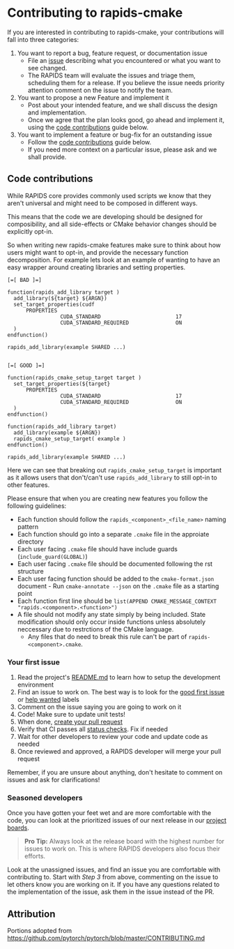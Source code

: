 # Contributing to rapids-cmake

If you are interested in contributing to rapids-cmake, your contributions will fall
into three categories:
1. You want to report a bug, feature request, or documentation issue
    - File an [issue](https://github.com/rapidsai/rapids-cmake/issues/new/choose)
    describing what you encountered or what you want to see changed.
    - The RAPIDS team will evaluate the issues and triage them, scheduling
    them for a release. If you believe the issue needs priority attention
    comment on the issue to notify the team.
2. You want to propose a new Feature and implement it
    - Post about your intended feature, and we shall discuss the design and
    implementation.
    - Once we agree that the plan looks good, go ahead and implement it, using
    the [code contributions](#code-contributions) guide below.
3. You want to implement a feature or bug-fix for an outstanding issue
    - Follow the [code contributions](#code-contributions) guide below.
    - If you need more context on a particular issue, please ask and we shall
    provide.

## Code contributions

While RAPIDS core provides commonly used scripts we know that they aren't universal and might need to be composed in different ways.

This means that the code we are developing should be designed for composibility, and all side-effects
or CMake behavior changes should be explicitly opt-in.

So when writing new rapids-cmake features make sure to think about how users might want to opt-in, and
provide the necessary function decomposition. For example lets look at an example of wanting to have an
easy wrapper around creating libraries and setting properties.

```
[=[ BAD ]=]

function(rapids_add_library target )
  add_library(${target} ${ARGN})
  set_target_properties(cudf
      PROPERTIES
                 CUDA_STANDARD                        17
                 CUDA_STANDARD_REQUIRED               ON
  )
endfunction()

rapids_add_library(example SHARED ...)


[=[ GOOD ]=]

function(rapids_cmake_setup_target target )
  set_target_properties(${target}
      PROPERTIES
                 CUDA_STANDARD                        17
                 CUDA_STANDARD_REQUIRED               ON
  )
endfunction()

function(rapids_add_library target)
  add_library(example ${ARGN})
  rapids_cmake_setup_target( example )
endfunction()

rapids_add_library(example SHARED ...)

```

Here we can see that breaking out `rapids_cmake_setup_target` is important as it allows users
that don't/can't use `rapids_add_library` to still opt-in to other features.


Please ensure that when you are creating new features you follow the following guidelines:
   - Each function should follow the `rapids_<component>_<file_name>` naming pattern
   - Each function should go into a separate `.cmake` file in the approiate directory
   - Each user facing `.cmake` file should have include guards (`include_guard(GLOBAL)`)
   - Each user facing `.cmake` file should be documented following the rst structure
   - Each user facing function should be added to the `cmake-format.json` document
    - Run `cmake-annotate --json` on the `.cmake` file as a starting point
   - Each function first line should be `list(APPEND CMAKE_MESSAGE_CONTEXT "rapids.<component>.<function>")`
   - A file should not modify any state simply by being included. State modification should
     only occur inside functions unless absolutely neccessary due to restrctions of the CMake
     language.
        - Any files that do need to break this rule can't be part of `rapids-<component>.cmake`.

### Your first issue

1. Read the project's [README.md](https://github.com/rapidsai/rapids-cmake/blob/main/README.md)
    to learn how to setup the development environment
2. Find an issue to work on. The best way is to look for the [good first issue](https://github.com/rapidsai/rapids-cmake/issues?q=is%3Aissue+is%3Aopen+label%3A%22good+first+issue%22)
    or [help wanted](https://github.com/rapidsai/rapids-cmake/issues?q=is%3Aissue+is%3Aopen+label%3A%22help+wanted%22) labels
3. Comment on the issue saying you are going to work on it
4. Code! Make sure to update unit tests!
5. When done, [create your pull request](https://github.com/rapidsai/rapids-cmake/compare)
6. Verify that CI passes all [status checks](https://help.github.com/articles/about-status-checks/). Fix if needed
7. Wait for other developers to review your code and update code as needed
8. Once reviewed and approved, a RAPIDS developer will merge your pull request

Remember, if you are unsure about anything, don't hesitate to comment on issues
and ask for clarifications!

### Seasoned developers

Once you have gotten your feet wet and are more comfortable with the code, you
can look at the prioritized issues of our next release in our [project boards](https://github.com/rapidsai/rapids-cmake/projects).

> **Pro Tip:** Always look at the release board with the highest number for
issues to work on. This is where RAPIDS developers also focus their efforts.

Look at the unassigned issues, and find an issue you are comfortable with
contributing to. Start with _Step 3_ from above, commenting on the issue to let
others know you are working on it. If you have any questions related to the
implementation of the issue, ask them in the issue instead of the PR.

## Attribution
Portions adopted from https://github.com/pytorch/pytorch/blob/master/CONTRIBUTING.md

